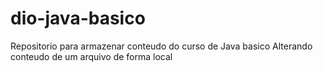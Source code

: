# dio-java-basico
Repositorio para armazenar  conteudo do curso de Java basico
Alterando conteudo de um arquivo de forma local
